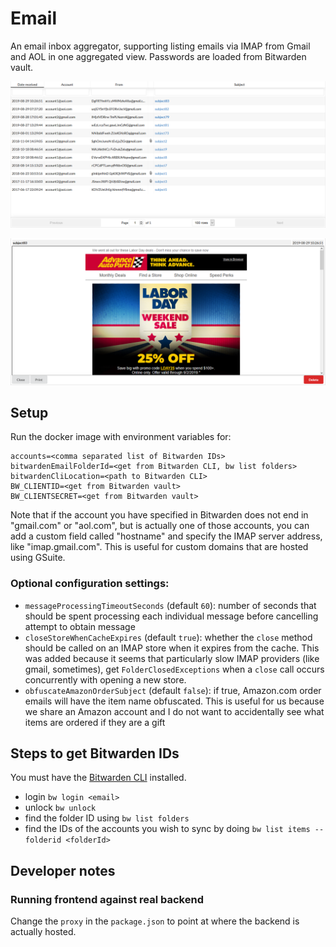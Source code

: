 # Email

An email inbox aggregator, supporting listing emails via IMAP from Gmail and AOL in one aggregated view. Passwords are loaded from Bitwarden vault.

![Email list](img/list.png)

![Single email](img/singleemail.png)

## Setup

Run the docker image with environment variables for:
```
accounts=<comma separated list of Bitwarden IDs>
bitwardenEmailFolderId=<get from Bitwarden CLI, bw list folders>
bitwardenCliLocation=<path to Bitwarden CLI>
BW_CLIENTID=<get from Bitwarden vault>
BW_CLIENTSECRET=<get from Bitwarden vault>
```
Note that if the account you have specified in Bitwarden does not end in "gmail.com" or "aol.com", but is actually one of those accounts, you can add a custom field called "hostname" and specify the IMAP server address, like "imap.gmail.com". This is useful for custom domains that are hosted using GSuite.

### Optional configuration settings:

- `messageProcessingTimeoutSeconds` (default `60`): number of seconds that should be spent processing each individual message before cancelling attempt to obtain message
- `closeStoreWhenCacheExpires` (default `true`): whether the `close` method should be called on an IMAP store when it expires from the cache. This was added because it seems that particularly slow IMAP providers (like gmail, sometimes), get `FolderClosedExceptions` when a `close` call occurs concurrently with opening a new store.
- `obfuscateAmazonOrderSubject` (default `false`): if true, Amazon.com order emails will have the item name obfuscated. This is useful for us because we share an Amazon account and I do not want to accidentally see what items are ordered if they are a gift

## Steps to get Bitwarden IDs

You must have the [Bitwarden CLI](https://github.com/bitwarden/clients) installed.

- login `bw login <email>`
- unlock `bw unlock`
- find the folder ID using `bw list folders`
- find the IDs of the accounts you wish to sync by doing `bw list items --folderid <folderId>`

## Developer notes
### Running frontend against real backend
Change the `proxy` in the `package.json` to point at where the backend is actually hosted.